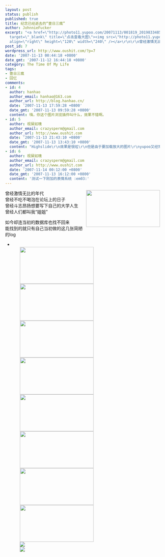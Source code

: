 ```yaml
---
layout: post
status: publish
published: true
title: 纪念已经逝去的“壹日三瘋”
author: JohnnieFucker
excerpt: "<a href=\"http://photo11.yupoo.com/20071113/001819_2019833485_aipyatmk.jpg\"
  target=\"_blank\" title=\"点击查看大图\"><img src=\"http://photo11.yupoo.com/20071113/001819_2019833485_m.jpg\"
  align=\"right\" height=\"120\" width=\"240\" /></a>\r\n\r\n曾经激情无比的年代\r\n曾经不吃不喝泡在论坛上的日子\r\n曾经斗志昂扬想要写下自己的大学人生\r\n曾经人们都叫我“姐姐”\r\n\r\n如今却连当初的数据库也找不回来\r\n能找到的就只有自己当初做的这几张简陋的log\r\n"
post_id: 7
wordpress_url: http://www.oushit.com/?p=7
date: '2007-11-13 00:44:18 +0800'
date_gmt: '2007-11-12 16:44:18 +0800'
category: The Time Of My Life
tags:
- 壹日三瘋
- 回忆
comments:
- id: 4
  author: hanhao
  author_email: hanhao@163.com
  author_url: http://blog.hanhao.cn/
  date: '2007-11-13 17:59:28 +0800'
  date_gmt: '2007-11-13 09:59:28 +0800'
  content: 嗨，你这个图片浏览插件叫什么，效果不错啊。
- id: 5
  author: 视屎如瑰
  author_email: crazysperm@gmail.com
  author_url: http://www.oushit.com
  date: '2007-11-13 21:43:10 +0800'
  date_gmt: '2007-11-13 13:43:10 +0800'
  content: "Highslide\r\n效果是很炫\r\n但是由于要加载放大的图片\r\nyupoo又经常很慢\r\n建议还是不要用了\r\n不然白白增加页面的加载时间\r\n当然拿来研究一下倒是不错"
- id: 6
  author: 视屎如瑰
  author_email: crazysperm@gmail.com
  author_url: http://www.oushit.com
  date: '2007-11-14 00:12:00 +0800'
  date_gmt: '2007-11-13 16:12:00 +0800'
  content: '测试一下刚加的表情系统 :em03:'
---
```

<p><a href="http://photo11.yupoo.com/20071113/001819_2019833485_aipyatmk.jpg" target="_blank" title="点击查看大图"><img src="http://photo11.yupoo.com/20071113/001819_2019833485_m.jpg" align="right" height="120" width="240" /></a></p>
<p>曾经激情无比的年代<br />
曾经不吃不喝泡在论坛上的日子<br />
曾经斗志昂扬想要写下自己的大学人生<br />
曾经人们都叫我“姐姐”</p>
<p>如今却连当初的数据库也找不回来<br />
能找到的就只有自己当初做的这几张简陋的log<br />
<!--break--><a id="more-7"></a></p>
<ul>
<li>
<ol><a href="http://photo11.yupoo.com/20071113/001820_1887628220.jpg" onclick="return hs.expand(this)" target="_blank" title="点击查看大图" class="highslide"><img src="http://photo11.yupoo.com/20071113/001820_1887628220.jpg" height="120" width="240" /></a></ol>
<ol><a href="http://photo5.yupoo.com/20071113/001820_1732551141.jpg" target="_blank" title="点击查看大图"><img src="http://photo5.yupoo.com/20071113/001820_1732551141.jpg" height="120" width="240" /></a></ol>
<ol><a href="http://photo5.yupoo.com/20071113/001820_982135532.jpg" target="_blank" title="点击查看大图"><img src="http://photo5.yupoo.com/20071113/001820_982135532.jpg" height="120" width="240" /></a></ol>
<ol><a href="http://photo11.yupoo.com/20071113/001559_1437652653.jpg.jpg" target="_blank" title="点击查看大图"><img src="http://photo11.yupoo.com/20071113/001559_1437652653.jpg" height="120" width="240" /></a></ol>
<ol><a href="http://photo11.yupoo.com/20071113/001558_1275143017.jpg" target="_blank" title="点击查看大图"><img src="http://photo11.yupoo.com/20071113/001558_1275143017.jpg" height="120" width="240" /></a></ol>
<ol><a href="http://photo5.yupoo.com/20071113/001558_670903412.jpg" target="_blank" title="点击查看大图"><img src="http://photo5.yupoo.com/20071113/001558_670903412.jpg" height="120" width="240" /></a></ol>
<ol><a href="http://photo5.yupoo.com/20071113/001558_1495704007.jpg" target="_blank" title="点击查看大图"><img src="http://photo5.yupoo.com/20071113/001558_1495704007.jpg" height="120" width="240" /></a></ol>
<ol><a href="http://photo5.yupoo.com/20071113/001557_19418348.jpg" target="_blank" title="点击查看大图"><img src="http://photo5.yupoo.com/20071113/001557_19418348.jpg" height="120" width="240" /></a></ol>
<ol><img src="http://photo5.yupoo.com/20071113/004301_979772061.jpg" /></ol>
<ol><img src="http://photo11.yupoo.com/20071113/004301_776856502_mqkgiyro.jpg" /></ol>
</li>
</ul>
